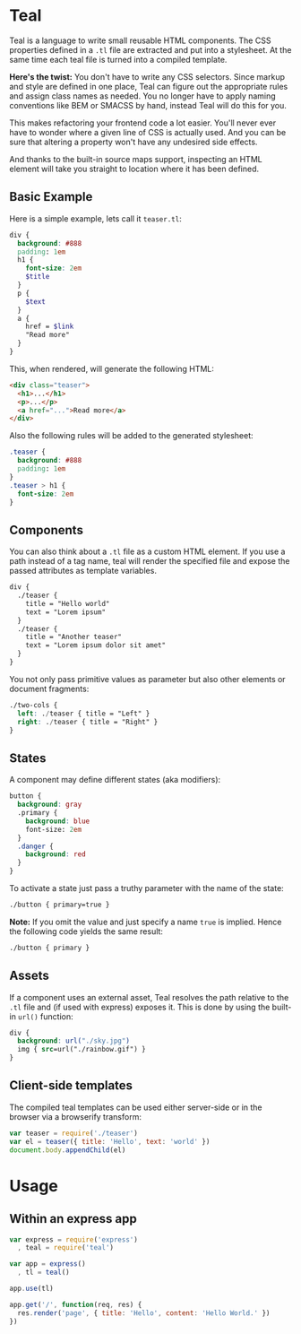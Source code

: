 # Teal

Teal is a language to write small reusable HTML components. The CSS properties
defined in a `.tl` file are extracted and put into a stylesheet. At the same
time each teal file is turned into a compiled template.

__Here's the twist:__ You don't have to write any CSS selectors. Since markup
and style are defined in one place, Teal can figure out the appropriate rules
and assign class names as needed. You no longer have to apply naming conventions
like BEM or SMACSS by hand, instead Teal will do this for you.

This makes refactoring your frontend code a lot easier. You'll never ever have
to wonder where a given line of CSS is actually used. And you can be sure that
altering a property won't have any undesired side effects.

And thanks to the built-in source maps support, inspecting an HTML element will
take you straight to location where it has been defined.

## Basic Example

Here is a simple example, lets call it `teaser.tl`:

```scss
div {
  background: #888
  padding: 1em
  h1 {
    font-size: 2em
    $title
  }
  p {
    $text
  }
  a {
    href = $link
    "Read more"
  }
}
```

This, when rendered, will generate the following HTML:

```html
<div class="teaser">
  <h1>...</h1>
  <p>...</p>
  <a href="...">Read more</a>
</div>
```

Also the following rules will be added to the generated stylesheet:

```css
.teaser {
  background: #888
  padding: 1em
}
.teaser > h1 {
  font-size: 2em
}
```

## Components

You can also think about a `.tl` file as a custom HTML element. If you use a
path instead of a tag name, teal will render the specified file and expose the
passed attributes as template variables.

```scss
div {
  ./teaser {
    title = "Hello world"
    text = "Lorem ipsum"
  }
  ./teaser {
    title = "Another teaser"
    text = "Lorem ipsum dolor sit amet"
  }
}
```

You not only pass primitive values as parameter but also other elements or
document fragments:

```scss
./two-cols {
  left: ./teaser { title = "Left" }
  right: ./teaser { title = "Right" }
}
```

## States

A component may define different states (aka modifiers):

```scss
button {
  background: gray
  .primary {
    background: blue
    font-size: 2em
  }
  .danger {
    background: red
  }
}
```

To activate a state just pass a truthy parameter with the name of the state:

```scss
./button { primary=true }
```

__Note:__ If you omit the value and just specify a name `true` is implied.
Hence the following code yields the same result:

```scss
./button { primary }
```

## Assets

If a component uses an external asset, Teal resolves the path relative to the
`.tl` file and (if used with express) exposes it. This is done by using the
built-in `url()` function:

```scss
div {
  background: url("./sky.jpg")
  img { src=url("./rainbow.gif") }
}
```

## Client-side templates

The compiled teal templates can be used either server-side or in the browser via
a browserify transform:

```js
var teaser = require('./teaser')
var el = teaser({ title: 'Hello', text: 'world' })
document.body.appendChild(el)
```


# Usage

## Within an express app


```js
var express = require('express')
  , teal = require('teal')

var app = express()
  , tl = teal()

app.use(tl)

app.get('/', function(req, res) {
  res.render('page', { title: 'Hello', content: 'Hello World.' })
})
```
